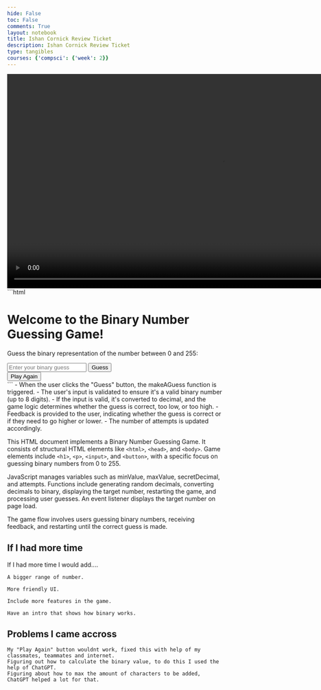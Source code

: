 ```yaml
---
hide: False
toc: False
comments: True
layout: notebook
title: Ishan Cornick Review Ticket
description: Ishan Cornick Review Ticket
type: tangibles
courses: {'compsci': {'week': 2}}
---
```


<video  height="500" controls>
  <source src="/binarycptproject/videos/BinaryNumberGuessingGame.mp4" type="video/mp4">
Your browser does not support the video tag.
</video>
```html
<html lang="en">
<head>
    <meta charset="UTF-8">
    <meta name="viewport" content="width=device-width, initial-scale=1.0">
    <title>Binary Number Guessing Game</title>
</head>
<body>
    <h1>Welcome to the Binary Number Guessing Game!</h1>
    <div>
        <p>Guess the binary representation of the number between 0 and 255:</p>
        <p id="targetNumber"></p>
        <input type="text" id="userGuess" placeholder="Enter your binary guess" pattern="^[0-1]{1,8}$" maxlength="8"/>
        <button onclick="makeAGuess()">Guess</button>
        <br>
        <button onclick="restartGame()">Play Again</button> <!-- New button for restarting the game -->
    </div>
    <div23 id="output"></div23>
    <script>
        var minValue = 0;
        var maxValue = 255;
        var secretDecimal = generateRandomDecimal(minValue, maxValue);
        var secretBinary = decimalToBinary(secretDecimal);
        var attempts = 0;
        var outputDiv = document.getElementById('output');
        var targetNumberDiv = document.getElementById('targetNumber');
        function generateRandomDecimal(minValue, maxValue) {
            return Math.floor(Math.random() * (maxValue - minValue + 1)) + minValue;
        }
        function decimalToBinary(decimal) {
            return decimal.toString(2);
        }
        function displayTargetNumber() {
            targetNumberDiv.innerText = `Number: ${secretDecimal}`;
        }
        function restartGame() {
        // Reset variables
        minValue = 0;
        maxValue = 255;
        secretDecimal = generateRandomDecimal(minValue, maxValue);
        secretBinary = decimalToBinary(secretDecimal);
        attempts = 0;
        // Update display
        displayTargetNumber();
        outputDiv.innerHTML = "";
        document.getElementById('userGuess').value = ""; // Clear the input field
        }
        function makeAGuess() {
            var playerGuess = document.getElementById('userGuess').value;
            // Validate the input
            if (!/^[0-1]{1,8}$/.test(playerGuess)) {
                outputDiv.innerHTML = "Invalid input. Please enter a binary number (0s and 1s) with up to 8 digits.";
                return;
            }
            try {
                var guessDecimal = parseInt(playerGuess, 2);
                if (guessDecimal === secretDecimal) {
                    outputDiv.innerHTML = `Congratulations! You guessed the correct binary number ${secretBinary} (decimal: ${guessDecimal}) in ${attempts} attempts.`;
                } else {
                    if (guessDecimal < secretDecimal) {
                        outputDiv.innerHTML = `Too low! Your guess ${playerGuess} in decimal is ${guessDecimal}. Try again.`;
                        minValue = guessDecimal + 1;
                    } else {
                        outputDiv.innerHTML = `Too high! Your guess ${playerGuess} in decimal is ${guessDecimal}. Try again.`;
                        maxValue = guessDecimal - 1;
                    }
                    attempts += 1;
                }
            } catch (error) {
                outputDiv.innerHTML = "Invalid input. Please enter a valid binary number.";
            }
        }
        // Display the target number when the page loads
        window.onload = displayTargetNumber;
    </script>
</body>
</html>
```
- When the user clicks the "Guess" button, the makeAGuess function is triggered.
- The user's input is validated to ensure it's a valid binary number (up to 8 digits).
- If the input is valid, it's converted to decimal, and the game logic determines whether the guess is correct, too low, or too high.
- Feedback is provided to the user, indicating whether the guess is correct or if they need to go higher or lower.
- The number of attempts is updated accordingly.

This HTML document implements a Binary Number Guessing Game. It consists of structural HTML elements like `<html>`, `<head>`, and `<body>`. Game elements include `<h1>`, `<p>`, `<input>`, and `<button>`, with a specific focus on guessing binary numbers from 0 to 255.

JavaScript manages variables such as minValue, maxValue, secretDecimal, and attempts. Functions include generating random decimals, converting decimals to binary, displaying the target number, restarting the game, and processing user guesses. An event listener displays the target number on page load.

The game flow involves users guessing binary numbers, receiving feedback, and restarting until the correct guess is made.

## If I had more time
If I had more time I would add....

    A bigger range of number.

    More friendly UI.

    Include more features in the game.

    Have an intro that shows how binary works.

## Problems I came accross
    My "Play Again" button wouldnt work, fixed this with help of my classmates, teammates and internet.
    Figuring out how to calculate the binary value, to do this I used the help of ChatGPT.
    Figuring about how to max the amount of characters to be added, ChatGPT helped a lot for that.
    
